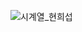 ![시계열_현희섭](https://github.com/sejongsmarcle/2024_Spring_Kaggle_Study/assets/81272875/a8ce05cd-10a2-45cb-81f9-9f297c51f2dc)
